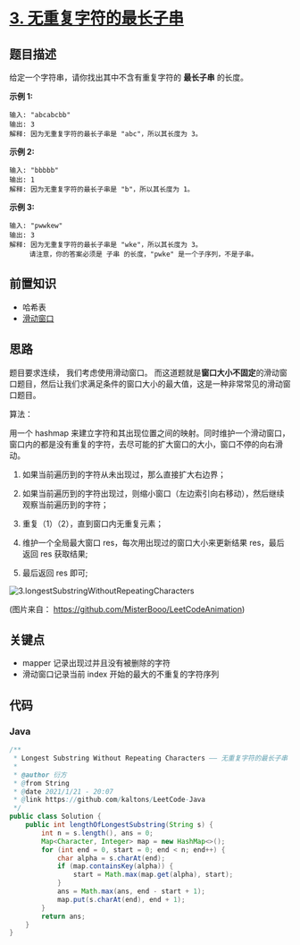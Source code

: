 # [3. 无重复字符的最长子串](https://leetcode-cn.com/problems/longest-substring-without-repeating-characters)

<!-- 这里写题目描述 -->

## 题目描述

给定一个字符串，请你找出其中不含有重复字符的 **最长子串** 的长度。

**示例 1:**

```
输入: "abcabcbb"
输出: 3 
解释: 因为无重复字符的最长子串是 "abc"，所以其长度为 3。
```

**示例 2:**

```
输入: "bbbbb"
输出: 1
解释: 因为无重复字符的最长子串是 "b"，所以其长度为 1。
```

**示例 3:**

```
输入: "pwwkew"
输出: 3
解释: 因为无重复字符的最长子串是 "wke"，所以其长度为 3。
     请注意，你的答案必须是 子串 的长度，"pwke" 是一个子序列，不是子串。
```

## 前置知识

  - 哈希表
  - [滑动窗口](https://github.com/azl397985856/leetcode/blob/master/thinkings/slide-window.md)

## 思路

   题目要求连续， 我们考虑使用滑动窗口。 而这道题就是**窗口大小不固定**的滑动窗口题目，然后让我们求满足条件的窗口大小的最大值，这是一种非常常见的滑动窗口题目。

   算法：

   用一个 hashmap 来建立字符和其出现位置之间的映射。同时维护一个滑动窗口，窗口内的都是没有重复的字符，去尽可能的扩大窗口的大小，窗口不停的向右滑动。

   1. 如果当前遍历到的字符从未出现过，那么直接扩大右边界；

   2. 如果当前遍历到的字符出现过，则缩小窗口（左边索引向右移动），然后继续观察当前遍历到的字符；

   3. 重复（1）（2），直到窗口内无重复元素；

   4. 维护一个全局最大窗口 res，每次用出现过的窗口大小来更新结果 res，最后返回 res 获取结果;

   5. 最后返回 res 即可;

   ![3.longestSubstringWithoutRepeatingCharacters](https://tva1.sinaimg.cn/large/007S8ZIlly1ghlubou8hhg30no0dbjvw.gif)

   (图片来自： https://github.com/MisterBooo/LeetCodeAnimation)

   ## 关键点

   - mapper 记录出现过并且没有被删除的字符
   - 滑动窗口记录当前 index 开始的最大的不重复的字符序列

## 代码

<!-- 这里可写通用的实现逻辑 -->

<!-- tabs:start -->

### **Java**

<!-- 这里可写当前语言的特殊实现逻辑 -->

```java
/**
 * Longest Substring Without Repeating Characters —— 无重复字符的最长子串
 *
 * @author 衍方
 * @from String
 * @date 2021/1/21 - 20:07
 * @link https://github.com/kaltons/LeetCode-Java
 */
public class Solution {
    public int lengthOfLongestSubstring(String s) {
        int n = s.length(), ans = 0;
        Map<Character, Integer> map = new HashMap<>();
        for (int end = 0, start = 0; end < n; end++) {
            char alpha = s.charAt(end);
            if (map.containsKey(alpha)) {
                start = Math.max(map.get(alpha), start);
            }
            ans = Math.max(ans, end - start + 1);
            map.put(s.charAt(end), end + 1);
        }
        return ans;
    }
}
```

<!-- tabs:end -->
